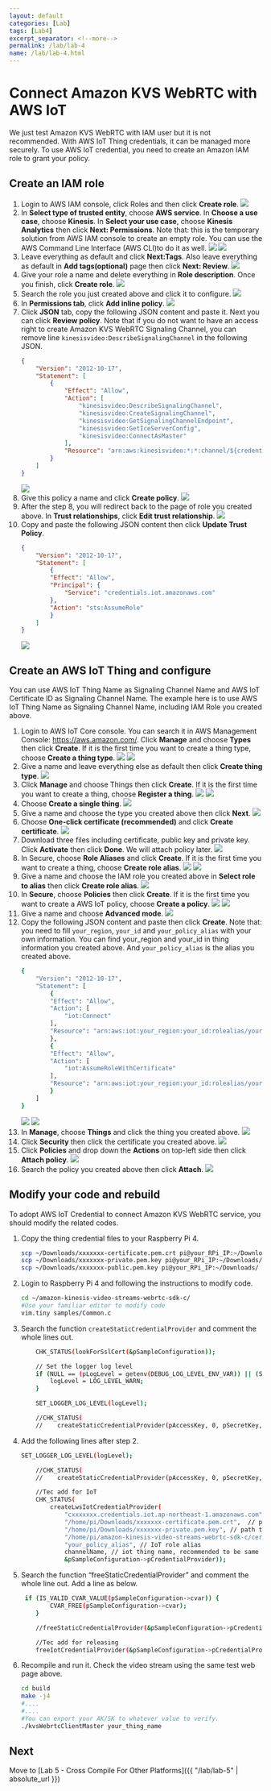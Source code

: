 ```yaml
---
layout: default
categories: [Lab]
tags: [Lab4]
excerpt_separator: <!--more-->
permalink: /lab/lab-4
name: /lab/lab-4.html
---
```


# Connect Amazon KVS WebRTC with AWS IoT

We just test Amazon KVS WebRTC with IAM user but it is not recommended. With AWS IoT Thing credentials, it can be managed more securely. To use AWS IoT credential, you need to create an Amazon IAM role to grant your policy.

## Create an IAM role

1. Login to AWS IAM console, click Roles and then click **Create role**. ![](images/lab4-1.png)
2. In **Select type of trusted entity**, choose **AWS service**. In **Choose a use case**, choose **Kinesis**. In **Select your use case**, choose **Kinesis Analytics** then click **Next: Permissions**. Note that: this is the temporary solution from AWS IAM console to create an empty role. You can use the AWS Command Line Interface (AWS CLI)to do it as well. ![](images/lab4-2.png) ![](images/lab4-3.png)
3. Leave everything as default and click **Next:Tags**. Also leave everything as default in **Add tags(optional)** page then click **Next: Review**. ![](images/lab4-4.png)
4. Give your role a name and delete everything in **Role description**. Once you finish, click **Create role**. ![](images/lab4-5.png)
5. Search the role you just created above and click it to configure. ![](images/lab4-6.png)
6. In **Permissions tab**, click **Add inline policy**. ![](images/lab4-7.png)
7. Click **JSON** tab, copy the following JSON content and paste it. Next you can click **Review policy**. Note that if you do not want to have an access right to create Amazon KVS WebRTC Signaling Channel, you can remove line `kinesisvideo:DescribeSignalingChannel` in the following JSON.
    ```json
    {
        "Version": "2012-10-17",
        "Statement": [
            {
                "Effect": "Allow",
                "Action": [
                    "kinesisvideo:DescribeSignalingChannel",
                    "kinesisvideo:CreateSignalingChannel",
                    "kinesisvideo:GetSignalingChannelEndpoint",
                    "kinesisvideo:GetIceServerConfig",
                    "kinesisvideo:ConnectAsMaster"
                ],
                "Resource": "arn:aws:kinesisvideo:*:*:channel/${credentials-iot:ThingName}/*"
            }
        ]
    }
    ```
    ![](images/lab4-8.png)
8. Give this policy a name and click **Create policy**. ![](images/lab4-9.png)
9. After the step 8, you will redirect back to the page of role you created above. In **Trust relationships**, click **Edit trust relationship**. ![](images/lab4-10.png)
10. Copy and paste the following JSON content then click **Update Trust Policy**. 
    ```json
    {
        "Version": "2012-10-17",
        "Statement": [
            {
            "Effect": "Allow",
            "Principal": {
                "Service": "credentials.iot.amazonaws.com"
            },
            "Action": "sts:AssumeRole"
            }
        ]
    }
    ```
    ![](images/lab4-11.png)

## Create an AWS IoT Thing and configure

You can use AWS IoT Thing Name as Signaling Channel Name and AWS IoT Certificate ID as Signaling Channel Name. The example here is to use AWS IoT Thing Name as Signaling Channel Name, including IAM Role you created above.

1. Login to AWS IoT Core console. You can search it in AWS Management Console: https://aws.amazon.com/. Click **Manage** and choose **Types** then click **Create**. If it is the first time you want to create a thing type, choose **Create a thing type**. ![](images/lab4-12.png) ![](images/lab4-13.png)
2. Give a name and leave everything else as default then click **Create thing type**. ![](images/lab4-14.png)
3. Click **Manage** and choose Things then click **Create**. If it is the first time you want to create a thing, choose **Register a thing**. ![](images/lab4-15.png) ![](images/lab4-16.png)
4. Choose **Create a single thing**. ![](images/lab4-17.png)
5. Give a name and choose the type you created above then click **Next**. ![](images/lab4-18.png)
6. Choose **One-click certificate (recommended)** and click **Create certificate**. ![](images/lab4-19.png)
7. Download three files including certificate, public key and private key. Click **Activate** then click **Done**. We will attach policy later. ![](images/lab4-20.png)
8. In Secure, choose **Role Aliases** and click **Create**. If it is the first time you want to create a thing, choose **Create role alias**. ![](images/lab4-21.png) ![](images/lab4-22.png)
9. Give a name and choose the IAM role you created above in **Select role to alias** then click **Create role alias**. ![](images/lab4-23.png)
10. In **Secure**, choose **Policies** then click **Create**. If it is the first time you want to create a AWS IoT policy, choose **Create a policy**. ![](images/lab4-24.png) ![](images/lab4-25.png)
11. Give a name and choose **Advanced mode**. ![](images/lab4-26.png)
12. Copy the following JSON content and paste then click **Create**. Note that: you need to fill `your_region`, `your_id` and `your_policy_alias` with your own information. You can find your_region and your_id in thing information you created above. And `your_policy_alias` is the alias you created above.
    ```bash
    {
        "Version": "2012-10-17",
        "Statement": [
            {
            "Effect": "Allow",
            "Action": [
                "iot:Connect"
            ],
            "Resource": "arn:aws:iot:your_region:your_id:rolealias/your_policy_alias"
            },
            {
            "Effect": "Allow",
            "Action": [
                "iot:AssumeRoleWithCertificate"
            ],
            "Resource": "arn:aws:iot:your_region:your_id:rolealias/your_policy_alias"
            }
        ]
    }
    ```
    ![](images/lab4-27.png) ![](images/lab4-28.png)
13. In **Manage**, choose **Things** and click the thing you created above. ![](images/lab4-29.png)
14. Click **Security** then click the certificate you created above. ![](images/lab4-30.png)
15. Click **Policies** and drop down the **Actions** on top-left side then click **Attach policy**. ![](images/lab4-31.png)
16. Search the policy you created above then click **Attach**. ![](images/lab4-32.png)

## Modify your code and rebuild

To adopt AWS IoT Credential to connect Amazon KVS WebRTC service, you should modify the related codes.

1. Copy the thing credential files to your Raspberry Pi 4.
    ```bash
    scp ~/Downloads/xxxxxxx-certificate.pem.crt pi@your_RPi_IP:~/Downloads/
    scp ~/Downloads/xxxxxxx-private.pem.key pi@your_RPi_IP:~/Downloads/
    scp ~/Downloads/xxxxxxx-public.pem.key pi@your_RPi_IP:~/Downloads/
    ```

2. Login to Raspberry Pi 4 and following the instructions to modify code.
    ```bash
    cd ~/amazon-kinesis-video-streams-webrtc-sdk-c/
    #Use your familiar editor to modify code
    vim.tiny samples/Common.c
    ```

3. Search the function `createStaticCredentialProvider` and comment the whole lines out.
    ```bash
        CHK_STATUS(lookForSslCert(&pSampleConfiguration));
    
        // Set the logger log level
        if (NULL == (pLogLevel = getenv(DEBUG_LOG_LEVEL_ENV_VAR)) || (STATUS_SUCCESS != STRTOUI32(pLogLevel, NULL, 10, &logLevel))) {
            logLevel = LOG_LEVEL_WARN;
        }
    
        SET_LOGGER_LOG_LEVEL(logLevel);
    
        //CHK_STATUS(
        //    createStaticCredentialProvider(pAccessKey, 0, pSecretKey, 0, pSessionToken, 0, MAX_UINT64, &pSampleConfiguration->pCredentialProvider));
    ```

4. Add the following lines after step 2. 
    ```bash
    SET_LOGGER_LOG_LEVEL(logLevel);
    
        //CHK_STATUS(
        //    createStaticCredentialProvider(pAccessKey, 0, pSecretKey, 0, pSessionToken, 0, MAX_UINT64, &pSampleConfiguration->pCredentialProvider));
    
        //Tec add for IoT
        CHK_STATUS(
            createLwsIotCredentialProvider(
                "cxxxxxxx.credentials.iot.ap-northeast-1.amazonaws.com",  // IoT credentials endpoint
                "/home/pi/Downloads/xxxxxxx-certificate.pem.crt",  // path to iot certificate
                "/home/pi/Downloads/xxxxxxx-private.pem.key", // path to iot private key
                "/home/pi/amazon-kinesis-video-streams-webrtc-sdk-c/certs/cert.pem", // path to CA cert
                "your_policy_alias", // IoT role alias
                channelName, // iot thing name, recommended to be same as your channel name
                &pSampleConfiguration->pCredentialProvider));
    ```

5. Search the function “freeStaticCredentialProvider” and comment the whole line out. Add a line as below.
    ```bash
     if (IS_VALID_CVAR_VALUE(pSampleConfiguration->cvar)) {
            CVAR_FREE(pSampleConfiguration->cvar);
        }
    
        //freeStaticCredentialProvider(&pSampleConfiguration->pCredentialProvider);
    
        //Tec add for releasing
        freeIotCredentialProvider(&pSampleConfiguration->pCredentialProvider);
    ```

6.  Recompile and run it. Check the video stream using the same test web page above.
    ```bash
    cd build
    make -j4
    #....
    #....
    #You can export your AK/SK to whatever value to verify.
    ./kvsWebrtcClientMaster your_thing_name
    ```
## Next

Move to [Lab 5 - Cross Compile For Other Platforms]({{ "/lab/lab-5" | absolute_url }})
